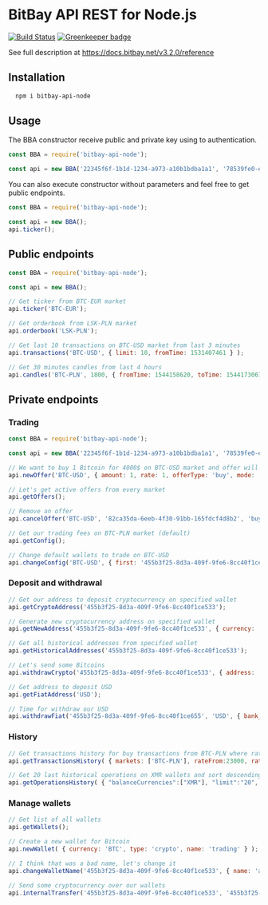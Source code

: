 # BitBay API REST for Node.js

[![Build Status](https://travis-ci.org/BitBayAPI/bitbay-api-node.svg?branch=master)](https://travis-ci.org/BitBayAPI/bitbay-api-node) [![Greenkeeper badge](https://badges.greenkeeper.io/bitbayapi/bitbay-api-node.svg)](https://greenkeeper.io/)

See full description at https://docs.bitbay.net/v3.2.0/reference

## Installation

```bash
  npm i bitbay-api-node
```

## Usage

The BBA constructor receive public and private key using to authentication. 
```js
const BBA = require('bitbay-api-node');

const api = new BBA('22345f6f-1b1d-1234-a973-a10b1bdba1a1', '78539fe0-e9b0-4e4e-8c86-70b36aa93d4f');
```

You can also execute constructor without parameters and feel free to get public endpoints. 
```js
const BBA = require('bitbay-api-node');

const api = new BBA();
api.ticker();
```

## Public endpoints

```js
const BBA = require('bitbay-api-node');

const api = new BBA();

// Get ticker from BTC-EUR market
api.ticker('BTC-EUR');

// Get orderbook from LSK-PLN market
api.orderbook('LSK-PLN');

// Get last 10 transactions on BTC-USD market from last 3 minutes
api.transactions('BTC-USD', { limit: 10, fromTime: 1531407461 } );

// Get 30 minutes candles from last 4 hours
api.candles('BTC-PLN', 1800, { fromTime: 1544158620, toTime: 1544173061 } );
```

## Private endpoints
### Trading

```js
const BBA = require('bitbay-api-node');

const api = new BBA('22345f6f-1b1d-1234-a973-a10b1bdba1a1', '78539fe0-e9b0-4e4e-8c86-70b36aa93d4f');

// We want to buy 1 Bitcoin for 4000$ on BTC-USD market and offer will be hidden
api.newOffer('BTC-USD', { amount: 1, rate: 1, offerType: 'buy', mode: 'limit', hidden: true } );

// Let's get active offers from every market
api.getOffers();

// Remove an offer
api.cancelOffer('BTC-USD', '82ca35da-6eeb-4f30-91bb-165fdcf4d8b2', 'buy', 4000);

// Get our trading fees on BTC-PLN market (default)
api.getConfig();

// Change default wallets to trade on BTC-USD
api.changeConfig('BTC-USD', { first: '455b3f25-8d3a-409f-9fe6-8cc40f1ce533', second: '455b3f25-8d3a-509f-9fe6-8cc40f1ce542' } );
```

### Deposit and withdrawal
```js
// Get our address to deposit cryptocurrency on specified wallet
api.getCryptoAddress('455b3f25-8d3a-409f-9fe6-8cc40f1ce533');

// Generate new cryptocurrency address on specified wallet
api.getNewAddress('455b3f25-8d3a-409f-9fe6-8cc40f1ce533', { currency: 'PLN' } );

// Get all historical addresses from specified wallet
api.getHistoricalAddresses('455b3f25-8d3a-409f-9fe6-8cc40f1ce533');

// Let's send some Bitcoins
api.withdrawCrypto('455b3f25-8d3a-409f-9fe6-8cc40f1ce533', { address: '3Qck3sNnAe5YVLe9WDzMp3aK2cgsU7F5Wv', amount: 0.5, comment: 'test' } );

// Get address to deposit USD
api.getFiatAddress('USD');

// Time for withdraw our USD
api.withdrawFiat('455b3f25-8d3a-409f-9fe6-8cc40f1ce655', 'USD', { bank_account_number: 'PL82154012872216000073790002', address: 'Ul. Puławska 111A/109, 02-707 Warszawa', name: 'Igoria Trade S.A.', title: 'VVVe94d7e43536fVVV', swift: 'EBOSPLPWXXX' } );
```
### History
```js
// Get transactions history for buy transactions from BTC-PLN where rate is from 23000 to 25000
api.getTransactionsHistory( { markets: ['BTC-PLN'], rateFrom:23000, rateTo: 25000, userAction: 'buy', nextPageCursor: 'start' } );

// Get 20 last historical operations on XMR wallets and sort descending by time
api.getOperationsHistory( { "balanceCurrencies":["XMR"], "limit":"20", "sort":[{"order":"DESC","by":"time"}], "nextPageCursor":"start"});
```

### Manage wallets
```js
// Get list of all wallets
api.getWallets();

// Create a new wallet for Bitcoin
api.newWallet( { currency: 'BTC', type: 'crypto', name: 'trading' } );

// I think that was a bad name, let's change it
api.changeWalletName('455b3f25-8d3a-409f-9fe6-8cc40f1ce533', { name: 'arbitration' } );

// Send some cryptocurrency over our wallets
api.internalTransfer('455b3f25-8d3a-409f-9fe6-8cc40f1ce533', '455b3f25-8d3a-409f-9fe6-8cc40f1ce534', { currency: 'BTC', funds: 0.4 } );
```
